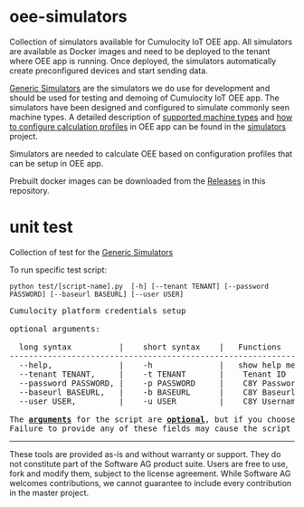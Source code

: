 # oee-simulators

Collection of simulators available for Cumulocity IoT OEE app. All simulators are available as Docker images and need to be deployed to the tenant where OEE app is running. Once deployed, the simulators automatically create preconfigured devices and start sending data. 

[Generic Simulators](simulators) are the simulators we do use for development and should be used for testing and demoing of Cumulocity IoT OEE app. The simulators have been designed and configured to simulate commonly seen machine types. A detailed description of [supported machine types](simulators/simulators.md) and [how to configure calculation profiles](simulators/simulators.md#oee-profile-settings-for-simulators) in OEE app can be found in the [simulators](simulators) project.

Simulators are needed to calculate OEE based on configuration profiles that can be setup in OEE app.

Prebuilt docker images can be downloaded from the [Releases](https://github.softwareag.com/IOTA/oee-simulators/releases) in this repository.

# unit test 
Collection of test for the [Generic Simulators](simulators)

To run specific test script:
```
python test/[script-name].py  [-h] [--tenant TENANT] [--password PASSWORD] [--baseurl BASEURL] [--user USER]
```
<pre>
Cumulocity platform credentials setup

optional arguments:<br>
  long syntax          |    short syntax    |   Functions
------------------------------------------------------------------------------------------
  --help,              |    -h              |   show help message and exit
  --tenant TENANT,     |    -t TENANT       |    Tenant ID
  --password PASSWORD, |    -p PASSWORD     |    C8Y Password
  --baseurl BASEURL,   |    -b BASEURL      |    C8Y Baseurl
  --user USER,         |    -u USER         |    C8Y Username

The <strong><ins>arguments</strong></ins> for the script are <strong><ins>optional</strong></ins>, but if you choose to input any of them, it is important to note that <strong><ins>all four arguments: Tenant ID, C8Y Password, C8Y Baseurl, and C8Y Username must be filled</ins></strong>. 
Failure to provide any of these fields may cause the script to malfunction or produce unexpected results. 
</pre>
------------------------------

These tools are provided as-is and without warranty or support. They do not constitute part of the Software AG product suite. Users are free to use, fork and modify them, subject to the license agreement. While Software AG welcomes contributions, we cannot guarantee to include every contribution in the master project.
